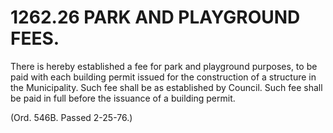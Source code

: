 1262.26 PARK AND PLAYGROUND FEES.
=================================

There is hereby established a fee for park and playground purposes, to
be paid with each building permit issued for the construction of a
structure in the Municipality. Such fee shall be as established by
Council. Such fee shall be paid in full before the issuance of a
building permit.

(Ord. 546B. Passed 2-25-76.)
